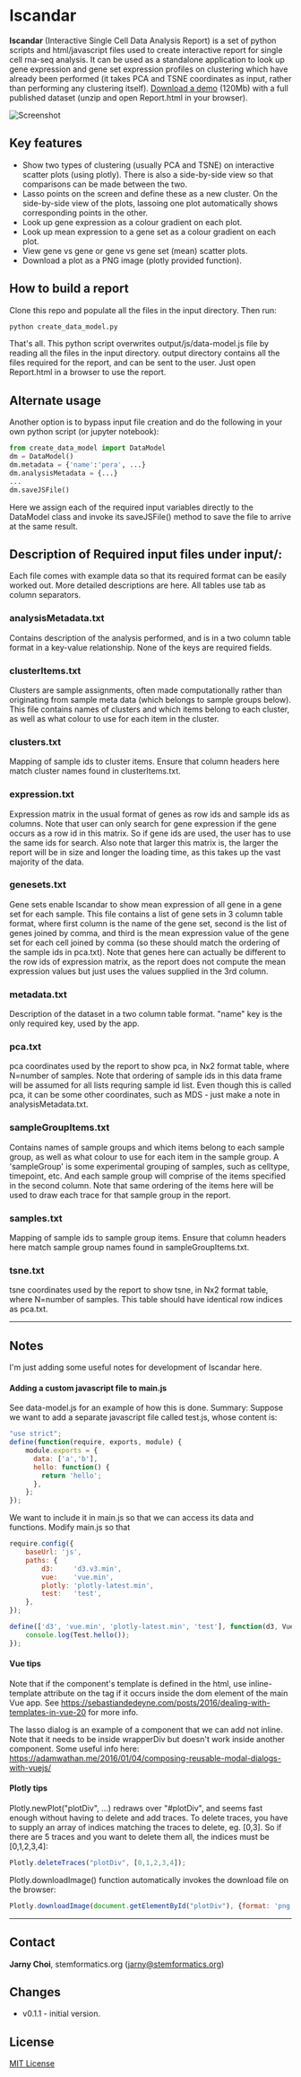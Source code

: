 Iscandar
======
**Iscandar** (Interactive Single Cell Data Analysis Report) is a set of python scripts and html/javascript files used to create interactive report for single cell rna-seq analysis. It can be used as a standalone application to look up gene expression and gene set expression profiles on clustering which have already been performed (it takes PCA and TSNE coordinates as input, rather than performing any clustering itself). [Download a demo](/assets/lanner.zip) (120Mb) with a full published dataset (unzip and open Report.html in your browser).

![Screenshot](/assets/Screenshot1.png)

## Key features
- Show two types of clustering (usually PCA and TSNE) on interactive scatter plots (using plotly). There is also a side-by-side view so that comparisons can be made between the two.
- Lasso points on the screen and define these as a new cluster. On the side-by-side view of the plots, lassoing one plot automatically shows corresponding points in the other.
- Look up gene expression as a colour gradient on each plot. 
- Look up mean expression to a gene set as a colour gradient on each plot.
- View gene vs gene or gene vs gene set (mean) scatter plots.
- Download a plot as a PNG image (plotly provided function).

## How to build a report
Clone this repo and populate all the files in the input directory. Then run:
```bash
python create_data_model.py
```
That's all. This python script overwrites output/js/data-model.js file by reading all the files in the input directory. output directory contains all the files required for the report, and can be sent to the user. Just open Report.html in a browser to use the report.

## Alternate usage
Another option is to bypass input file creation and do the following in your own python script (or jupyter notebook): 
```python
from create_data_model import DataModel
dm = DataModel()
dm.metadata = {'name':'pera', ...}
dm.analysisMetadata = {...}
...
dm.saveJSFile()
```
Here we assign each of the required input variables directly to the DataModel class and invoke its saveJSFile() method to save the file to arrive at the same result.

## Description of Required input files under input/:
Each file comes with example data so that its required format can be easily worked out. More detailed descriptions are here. All tables use tab as column separators.

### analysisMetadata.txt
Contains description of the analysis performed, and is in a two column table format in a key-value relationship. None of the keys are required fields.

### clusterItems.txt
Clusters are sample assignments, often made computationally rather than originating from sample meta data (which belongs to sample groups below). This file contains names of clusters and which items belong to each cluster, as well as what colour to use for each item in the cluster.

### clusters.txt
Mapping of sample ids to cluster items. Ensure that column headers here match cluster names found in clusterItems.txt.

### expression.txt
Expression matrix in the usual format of genes as row ids and sample ids as columns. Note that user can only search for gene expression if the gene occurs as a row id in this matrix. So if gene ids are used, the user has to use the same ids for search. Also note that larger this matrix is, the larger the report will be in size and longer the loading time, as this takes up the vast majority of the data.

### genesets.txt
Gene sets enable Iscandar to show mean expression of all gene in a gene set for each sample. This file contains a list of gene sets in 3 column table format, where first column is the name of the gene set, second is the list of genes joined by comma, and third is the mean expression value of the gene set for each cell joined by comma (so these should match the ordering of the sample ids in pca.txt). Note that genes here can actually be different to the row ids of expression matrix, as the report does not compute the mean expression values but just uses the values supplied in the 3rd column.

### metadata.txt
Description of the dataset in a two column table format. "name" key is the only required key, used by the app.

### pca.txt
pca coordinates used by the report to show pca, in Nx2 format table, where N=number of samples. Note that ordering of sample ids in this data frame will be assumed for all lists requring sample id list. Even though this is called pca, it can be some other coordinates, such as MDS - just make a note in analysisMetadata.txt.

### sampleGroupItems.txt
Contains names of sample groups and which items belong to each sample group, as well as what colour to use for each item in the sample group. A 'sampleGroup' is some experimental grouping of samples, such as celltype, timepoint, etc. And each sample group will comprise of the items specified in the second column. Note that same ordering of the items here will be used to draw each trace for that sample group in the report.

### samples.txt
Mapping of sample ids to sample group items. Ensure that column headers here match sample group names found in sampleGroupItems.txt.

### tsne.txt
tsne coordinates used by the report to show tsne, in Nx2 format table, where N=number of samples. This table should have identical row indices as pca.txt.


---

## Notes
I'm just adding some useful notes for development of Iscandar here.

#### Adding a custom javascript file to main.js
See data-model.js for an example of how this is done. Summary:
Suppose we want to add a separate javascript file called test.js, whose content is:

```javascript
"use strict";
define(function(require, exports, module) {
	module.exports = {
	  data: ['a','b'],
	  hello: function() {
		return 'hello';
	  },
	};
});
```

We want to include it in main.js so that we can access its data and functions. Modify main.js so that
```javascript
require.config({
    baseUrl: 'js',
    paths: {
        d3:     'd3.v3.min',
        vue:	'vue.min',
        plotly: 'plotly-latest.min',
        test: 	'test',
    },
});

define(['d3', 'vue.min', 'plotly-latest.min', 'test'], function(d3, Vue, Plotly, Test) {
	console.log(Test.hello());
});
```

#### Vue tips
Note that if the component's template is defined in the html, use inline-template attribute on the tag if it occurs inside the dom element of the main Vue app. 
See https://sebastiandedeyne.com/posts/2016/dealing-with-templates-in-vue-20 for more info.

The lasso dialog is an example of a component that we can add not inline. Note that it needs to be inside wrapperDiv but doesn't work inside another component. Some useful info here: https://adamwathan.me/2016/01/04/composing-reusable-modal-dialogs-with-vuejs/


#### Plotly tips
Plotly.newPlot("plotDiv", ...) redraws over "#plotDiv", and seems fast enough without having to delete and add traces. To delete traces, you have to supply an array of indices matching the traces to delete, eg. [0,3]. So if there are 5 traces and you want to delete them all, the indices must be [0,1,2,3,4]:
```javascript
Plotly.deleteTraces("plotDiv", [0,1,2,3,4]);
```

Plotly.downloadImage() function automatically invokes the download file on the browser:
```javascript
Plotly.downloadImage(document.getElementById("plotDiv"), {format: 'png', width: 1000, height: 700, filename: "myfile"});
```
---

## Contact
**Jarny Choi**, stemformatics.org (jarny@stemformatics.org)

## Changes 
* v0.1.1 - initial version.

## License
[MIT License](LICENSE.txt)

